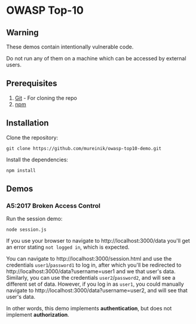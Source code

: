 # OWASP Top-10

## Warning

These demos contain intentionally vulnerable code.

Do not run any of them on a machine which can be accessed by external users.

## Prerequisites
1. [Git](https://git-scm.com/) - For cloning the repo
2. [npm](https://www.npmjs.com/get-npm)

## Installation

Clone the repository:
```
git clone https://github.com/mureinik/owasp-top10-demo.git
```

Install the dependencies:
```
npm install
```

## Demos

### A5:2017 Broken Access Control

Run the session demo:
```
node session.js
```

If you use your browser to navigate to http://localhost:3000/data you'll get an error stating `not logged in`, which is 
expected.

You can navigate to http://localhost:3000/session.html and use the credentials `user1`/`password1` to log in, after
which you'll be redirected to http://localhost:3000/data?username=user1 and we that user's data. Similarly, you can use
the credentials `user2`/`password2`, and will see a different set of data. However, if you log in as `user1`, you could
manually navigate to http://localhost:3000/data?username=user2, and will see that user's data.

In other words, this demo implements **authentication**, but does not implement **authorization**.


